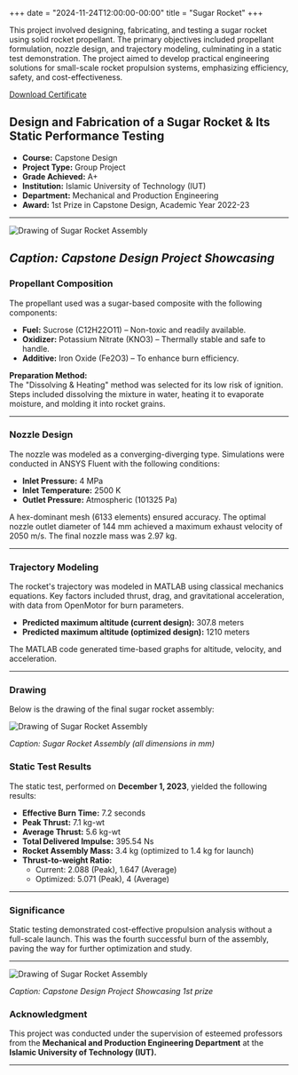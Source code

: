 +++
date = "2024-11-24T12:00:00-00:00"
title = "Sugar Rocket"
+++

This project involved designing, fabricating, and testing a sugar rocket using solid rocket propellant. The primary objectives included propellant formulation, nozzle design, and trajectory modeling, culminating in a static test demonstration. The project aimed to develop practical engineering solutions for small-scale rocket propulsion systems, emphasizing efficiency, safety, and cost-effectiveness.
<!--more-->

[Download Certificate](/certificates/sugar_rocket_certificate.pdf)

## Design and Fabrication of a Sugar Rocket & Its Static Performance Testing
- **Course:** Capstone Design
- **Project Type:** Group Project
- **Grade Achieved:** A+
- **Institution:** Islamic University of Technology (IUT)
- **Department:** Mechanical and Production Engineering
- **Award:** 1st Prize in Capstone Design, Academic Year 2022-23

---

![Drawing of Sugar Rocket Assembly](../../../images/sugar_rocket.jpg)

*Caption: Capstone Design Project Showcasing*
---

### Propellant Composition
The propellant used was a sugar-based composite with the following components:
- **Fuel:** Sucrose (C12H22O11) – Non-toxic and readily available.
- **Oxidizer:** Potassium Nitrate (KNO3​) – Thermally stable and safe to handle.
- **Additive:** Iron Oxide (Fe2O3) – To enhance burn efficiency.

**Preparation Method:**  
The "Dissolving & Heating" method was selected for its low risk of ignition. Steps included dissolving the mixture in water, heating it to evaporate moisture, and molding it into rocket grains.

---

### Nozzle Design
The nozzle was modeled as a converging-diverging type. Simulations were conducted in ANSYS Fluent with the following conditions:
- **Inlet Pressure:** 4 MPa
- **Inlet Temperature:** 2500 K
- **Outlet Pressure:** Atmospheric (101325 Pa)

A hex-dominant mesh (6133 elements) ensured accuracy. The optimal nozzle outlet diameter of 144 mm achieved a maximum exhaust velocity of 2050 m/s. The final nozzle mass was 2.97 kg.

---

### Trajectory Modeling
The rocket's trajectory was modeled in MATLAB using classical mechanics equations. Key factors included thrust, drag, and gravitational acceleration, with data from OpenMotor for burn parameters.

- **Predicted maximum altitude (current design):** 307.8 meters
- **Predicted maximum altitude (optimized design):** 1210 meters

The MATLAB code generated time-based graphs for altitude, velocity, and acceleration.

---
### Drawing
Below is the drawing of the final sugar rocket assembly:

![Drawing of Sugar Rocket Assembly](../../../images/sugar_rocket_drawing.jpg)

*Caption: Sugar Rocket Assembly (all dimensions in mm)*

### Static Test Results
The static test, performed on **December 1, 2023**, yielded the following results:
- **Effective Burn Time:** 7.2 seconds
- **Peak Thrust:** 7.1 kg-wt
- **Average Thrust:** 5.6 kg-wt
- **Total Delivered Impulse:** 395.54 Ns
- **Rocket Assembly Mass:** 3.4 kg (optimized to 1.4 kg for launch)
- **Thrust-to-weight Ratio:**
    - Current: 2.088 (Peak), 1.647 (Average)
    - Optimized: 5.071 (Peak), 4 (Average)

---

### Significance
Static testing demonstrated cost-effective propulsion analysis without a full-scale launch. This was the fourth successful burn of the assembly, paving the way for further optimization and study.

---
![Drawing of Sugar Rocket Assembly](../../../images/sugar_rocket_prize.jpg)

*Caption: Capstone Design Project Showcasing 1st prize*

### Acknowledgment
This project was conducted under the supervision of esteemed professors from the **Mechanical and Production Engineering Department** at the **Islamic University of Technology (IUT).**

---

